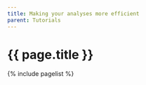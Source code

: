 ```yaml
---
title: Making your analyses more efficient
parent: Tutorials
---
```


# {{ page.title }}

{% include pagelist %}
